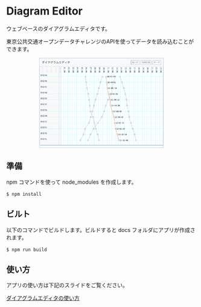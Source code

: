# Diagram Editor

ウェブベースのダイアグラムエディタです。

東京公共交通オープンデータチャレンジのAPIを使ってデータを読み込むことができます。

<p align="center">
  <img width="65%" style="border: solid 1px lightgray;" src="./image/screenshot.png"/>
</p>

## 準備

npm コマンドを使って node_modules を作成します。

```
$ npm install
```

## ビルト

以下のコマンドでビルドします。ビルドすると docs フォルダにアプリが作成されます。

```
$ npm run build
```

## 使い方

アプリの使い方は下記のスライドをご覧ください。

[ダイアグラムエディタの使い方](https://docs.google.com/presentation/d/1F0RfbHgcRPHgPSxpe61pBMZ8Yf0WGaXe7XT06Y3AWkk/edit?usp=sharing)
